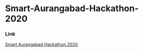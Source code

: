 # Smart-Aurangabad-Hackathon-2020

### Link
[Smart Aurangabad Hackathon 2020](http://sah.geca.ac.in "SAH's Homepage")
